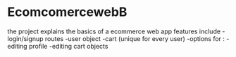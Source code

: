 # EcomcomercewebB
the project explains the basics of a ecommerce web app
features include
-login/signup routes
-user object
-cart (unique for every user)
-options for :
  -editing profile
  -editing cart objects
  
  
